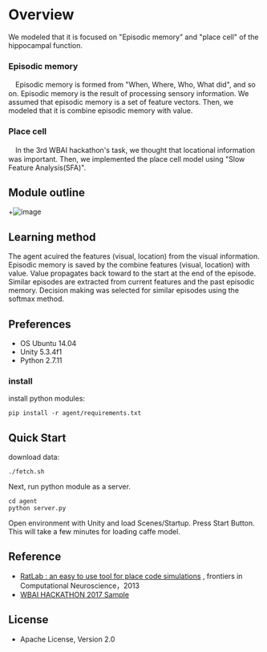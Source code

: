 # Overview

 We modeled that it is focused on "Episodic memory" and "place cell" of the hippocampal function.

### Episodic memory

　Episodic memory is formed from "When, Where, Who, What did", and so on. Episodic memory is the result of processing sensory information. We assumed that episodic memory is a set of feature vectors.
Then, we modeled that it is combine episodic memory with value.

### Place cell

　In the 3rd WBAI hackathon's task, we thought that locational information was important.
Then, we implemented the place cell model using "Slow Feature Analysis(SFA)".


## Module outline

+![image](https://user-images.githubusercontent.com/30830112/37890140-63568ac8-310a-11e8-8f29-12bd28c695ab.png)


## Learning method

 The agent acuired the features (visual, location) from the visual information.
Episodic memory is saved by the combine features (visual, location) with value.
Value propagates back toward to the start at the end of the episode.
Similar episodes are extracted from current features and the past episodic memory.
Decision making was selected for similar episodes using the softmax method.

## Preferences

- OS Ubuntu 14.04
- Unity 5.3.4f1
- Python 2.7.11

### install
install python modules:
```
pip install -r agent/requirements.txt
```

## Quick Start
download data:

```
./fetch.sh
```

Next, run python module as a server.

```
cd agent
python server.py
```
Open environment with Unity and load Scenes/Startup.
Press Start Button. This will take a few minutes for loading caffe model.

## Reference 

+ [RatLab : an easy to use tool for place code simulations](https://www.ncbi.nlm.nih.gov/pmc/articles/PMC3725472/) , frontiers in Computational Neuroscience，2013
+ [WBAI HACKATHON 2017 Sample](https://github.com/wbap/hackathon-2017-sample/wiki/Instruction-for-the-Sample-Code)

## License
+ Apache License, Version 2.0

